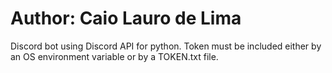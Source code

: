 # Author: Caio Lauro de Lima
Discord bot using Discord API for python. Token must be included either by an OS environment variable or by a TOKEN.txt file.